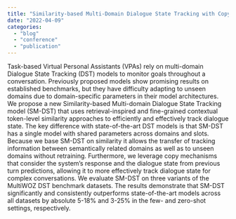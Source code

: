 ```yaml
---
title: "Similarity-based Multi-Domain Dialogue State Tracking with Copy Mechanisms for Task-based Virtual Personal Assistants (WWW 2022)"
date: "2022-04-09"
categories:
  - "blog"
  - "conference"
  - "publication"
---
```


Task-based Virtual Personal Assistants (VPAs) rely on multi-domain Dialogue State Tracking (DST) models to monitor goals throughout a conversation. Previously proposed models show promising results on established benchmarks, but they have difficulty adapting to unseen domains due to domain-specific parameters in their model architectures. We propose a new Similarity-based Multi-domain Dialogue State Tracking model (SM-DST) that uses retrieval-inspired and fine-grained contextual token-level similarity approaches to efficiently and effectively track dialogue state. The key difference with state-of-the-art DST models is that SM-DST has a single model with shared parameters across domains and slots. Because we base SM-DST on similarity it allows the transfer of tracking information between semantically related domains as well as to unseen domains without retraining. Furthermore, we leverage copy mechanisms that consider the system’s response and the dialogue state from previous turn predictions, allowing it to more effectively track dialogue state for complex conversations. We evaluate SM-DST on three variants of the MultiWOZ DST benchmark datasets. The results demonstrate that SM-DST significantly and consistently outperforms state-of-the-art models across all datasets by absolute 5-18% and 3-25% in the few- and zero-shot settings, respectively.
